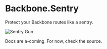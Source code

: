 Backbone.Sentry
===============

Protect your Backbone routes like a sentry.

![Sentry Gun](http://images1.wikia.nocookie.net/__cb20120109134513/callofduty/images/6/67/Sentry_Gun_HUD_icon_MW3.png)

Docs are a-coming. For now, check the source.